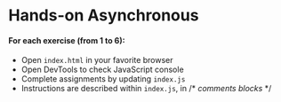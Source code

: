 # Hands-on Asynchronous

#### For each exercise (from 1 to 6):

- Open `index.html` in your favorite browser
- Open DevTools to check JavaScript console
- Complete assignments by updating `index.js`
- Instructions are described within `index.js`, in /\* *comments blocks* \*/
